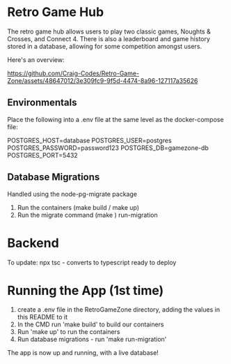 # Retro Game Hub

The retro game hub allows users to play two classic games, Noughts & Crosses, and Connect 4. There is also a leaderboard and game history stored in a database, allowing for some competition amongst users.

Here's an overview:



https://github.com/Craig-Codes/Retro-Game-Zone/assets/48647012/3e309fc9-9f5d-4474-8a96-127117a35626



## Environmentals

Place the following into a .env file at the same level as the docker-compose file:

POSTGRES_HOST=database
POSTGRES_USER=postgres
POSTGRES_PASSWORD=password123
POSTGRES_DB=gamezone-db
POSTGRES_PORT=5432

## Database Migrations

Handled using the node-pg-migrate package

1. Run the containers (make build / make up)
2. Run the migrate command (make ) run-migration

# Backend

To update: npx tsc - converts to typescript ready to deploy

# Running the App (1st time)

1. create a .env file in the RetroGameZone directory, adding the values in this README to it
2. In the CMD run 'make build' to build our containers
3. Run 'make up' to run the containers
4. Run database migrations - run 'make run-migration'

The app is now up and running, with a live database!
